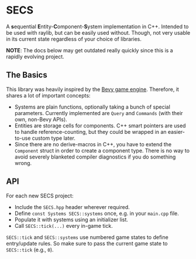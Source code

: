 # SECS

A **s**equential **E**ntity-**C**omponent-**S**ystem implementation in C++. Intended to be used with raylib, but can be easily used without. Though, not very usable in its current state regardless of your choice of libraries.

**NOTE**: The docs below may get outdated really quickly since this is a rapidly evolving project.

## The Basics

This library was heavily inspired by the [Bevy game engine](https://github.com/bevyengine/bevy). Therefore, it shares a lot of important concepts:

- Systems are plain functions, optionally taking a bunch of special parameters. Currently implemented are `Query` and `Commands` (with their own, non-Bevy APIs).
- Entities are storage cells for components. C++ smart pointers are used to handle reference-counting, but they could be wrapped in an easier-to-use custom type later.
- Since there are no derive-macros in C++, you have to extend the `Component` struct in order to create a component type. There is no way to avoid severely blanketed compiler diagnostics if you do something wrong.

## API

For each new SECS project:

- Include the `SECS.hpp` header wherever required.
- Define `const Systems SECS::systems` once, e.g. in your `main.cpp` file.
- Populate it with systems using an initializer list.
- Call `SECS::tick(...)` every in-game tick.

`SECS::tick` and `SECS::systems` use numbered game states to define entry/update rules. So make sure to pass the current game state to `SECS::tick` (e.g., `0`).

